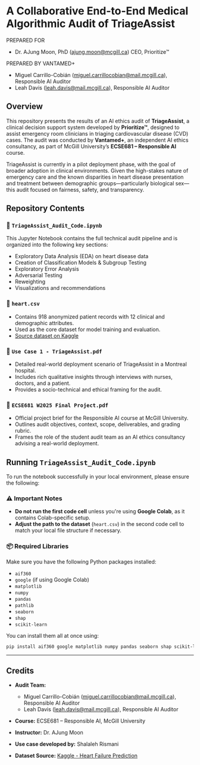 # A Collaborative End-to-End Medical Algorithmic Audit of TriageAssist 

PREPARED FOR
+ Dr. AJung Moon, PhD (ajung.moon@mcgill.ca)
CEO, Prioritize™


PREPARED BY VANTAMED+
+ Miguel Carrillo-Cobián (miguel.carrillocobian@mail.mcgill.ca), Responsible AI Auditor	                                                                
+ Leah Davis (leah.davis@mail.mcgill.ca), Responsible AI Auditor		

## Overview

This repository presents the results of an AI ethics audit of **TriageAssist**, a clinical decision support system developed by **Prioritize™**, designed to assist emergency room clinicians in triaging cardiovascular disease (CVD) cases. The audit was conducted by **Vantamed+**, an independent AI ethics consultancy, as part of McGill University’s **ECSE681 – Responsible AI** course.

TriageAssist is currently in a pilot deployment phase, with the goal of broader adoption in clinical environments. Given the high-stakes nature of emergency care and the known disparities in heart disease presentation and treatment between demographic groups—particularly biological sex—this audit focused on fairness, safety, and transparency.

## Repository Contents

### 📁 `TriageAssist_Audit_Code.ipynb`

This Jupyter Notebook contains the full technical audit pipeline and is organized into the following key sections:

- Exploratory Data Analysis (EDA) on heart disease data  
- Creation of Classification Models & Subgroup Testing
- Exploratory Error Analysis
- Adversarial Testing
- Reweighting
- Visualizations and recommendations  

### 📁 `heart.csv`
- Contains 918 anonymized patient records with 12 clinical and demographic attributes.
- Used as the core dataset for model training and evaluation. 
- [Source dataset on Kaggle](https://www.kaggle.com/datasets/fedesoriano/heart-failure-prediction)

### 📁 `Use Case 1 - TriageAssist.pdf`
- Detailed real-world deployment scenario of TriageAssist in a Montreal hospital.
- Includes rich qualitative insights through interviews with nurses, doctors, and a patient.
- Provides a socio-technical and ethical framing for the audit.

### 📁 `ECSE681 W2025 Final Project.pdf`
- Official project brief for the Responsible AI course at McGill University.
- Outlines audit objectives, context, scope, deliverables, and grading rubric.
- Frames the role of the student audit team as an AI ethics consultancy advising a real-world deployment.

## Running `TriageAssist_Audit_Code.ipynb`

To run the notebook successfully in your local environment, please ensure the following:

### ⚠️ Important Notes
- **Do not run the first code cell** unless you're using **Google Colab**, as it contains Colab-specific setup.
- **Adjust the path to the dataset** (`heart.csv`) in the second code cell to match your local file structure if necessary.

### 📦 Required Libraries
Make sure you have the following Python packages installed:

- `aif360`
- `google` (if using Google Colab)
- `matplotlib`
- `numpy`
- `pandas`
- `pathlib`
- `seaborn`
- `shap`
- `scikit-learn`

You can install them all at once using:

```bash
pip install aif360 google matplotlib numpy pandas seaborn shap scikit-learn
```
---

## Credits

- **Audit Team:**
    + Miguel Carrillo-Cobián (miguel.carrillocobian@mail.mcgill.ca), Responsible AI Auditor	                                                                
    + Leah Davis (leah.davis@mail.mcgill.ca), Responsible AI Auditor	 

- **Course:** ECSE681 – Responsible AI, McGill University  

- **Instructor:** Dr. AJung Moon  

- **Use case developed by:** Shalaleh Rismani  

- **Dataset Source:** [Kaggle - Heart Failure Prediction](https://www.kaggle.com/datasets/fedesoriano/heart-failure-prediction)  
